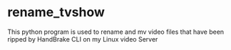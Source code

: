 # rename_tvshow
This python program is used to rename and mv video files that have been ripped by HandBrake CLI on my Linux video Server
